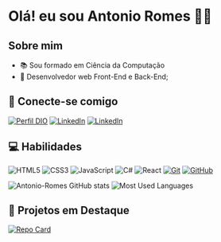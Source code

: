  # Olá! eu sou Antonio Romes 👋🏻
 
 ## Sobre mim
 
- 📚 Sou formado em Ciência da Computação
- 👨 Desenvolvedor web Front-End e Back-End;
    
## 📲 Conecte-se comigo
[![Perfil DIO](https://img.shields.io/badge/-Meu%20Perfil%20na%20DIO-30A3DC?style=for-the-badge)](https://web.dio.me/users/antonioromes1?tab=achievements)
[![LinkedIn](https://img.shields.io/badge/-LinkedIn-000?style=for-the-badge&logo=linkedin&logoColor=30A3DC)](https://www.linkedin.com/in/gabriel-pires-947bb1252/)
[![LinkedIn](https://img.shields.io/badge/-instagram-000?style=for-the-badge&logo=instagram&logoColor=30A3DC)](https://www.instagram.com/antonio_romes_lima/)

## 💻 Habilidades

![HTML5](https://img.shields.io/badge/HTML5-000?style=for-the-badge&logo=html5&logoColor=30A3DC)
![CSS3](https://img.shields.io/badge/CSS3-000?style=for-the-badge&logo=css3&logoColor=E94D5F)
![JavaScript](https://img.shields.io/badge/JavaScript-000?style=for-the-badge&logo=javascript&logoColor=30A3DC)
![C#](https://img.shields.io/badge/C%23-000?style=for-the-badge&logo=c-sharp&logoColor=823085) 
![React](https://img.shields.io/badge/React-000?style=for-the-badge&logo=react) 
[![Git](https://img.shields.io/badge/Git-000?style=for-the-badge&logo=git&logoColor=E94D5F)](https://git-scm.com/doc)
[![GitHub](https://img.shields.io/badge/GitHub-000?style=for-the-badge&logo=github&logoColor=30A3DC)](https://docs.github.com/)


![Antonio-Romes GitHub stats](https://github-readme-stats.vercel.app/api?username=Antonio-Romes&show_icons=true&theme=highcontrast)
![Most Used Languages](https://github-readme-stats-git-masterrstaa-rickstaa.vercel.app/api/top-langs/?username=Antonio-Romes&layout=compact&bg_color=000&border_color=30A3DC&title_color=E94D5F&text_color=FFF)

## 📌 Projetos em Destaque
[![Repo Card](https://github-readme-stats.vercel.app/api/pin/?username=Antonio-Romes&repo=Racha_Cuca&bg_color=1a1b27&border_color=30A3DC&show_icons=true&icon_color=30A3DC&title_color=7957d5&text_color=fff)](https://github.com/Antonio-Romes/Racha_Cuca) 
